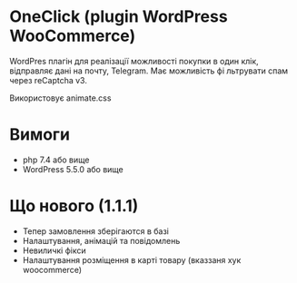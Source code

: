 # OneClick (plugin WordPress WooCommerce)

WordPres плагін для реалізації можливості покупки в один клік, відправляє дані на почту, Telegram. Має можливість фі    льтрувати спам через reCaptcha v3.

Використовує animate.css


# Вимоги
- php 7.4 або вище
- WordPress 5.5.0 або вище

# Що нового (1.1.1)
- Тепер замовлення зберігаются в базі
- Налаштування, анімацій та повідомлень
- Невиличкі фікси
- Налаштування розміщення в карті товару (вказзаня хук woocommerce)